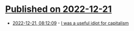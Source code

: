 # [Published on 2022-12-21](index.md)

* [2022-12-21, 08:12:09](https://news.ycombinator.com/item?id=34077975) - [I was a useful idiot for capitalism](https://www.theatlantic.com/ideas/archive/2020/08/i-was-useful-idiot-capitalism/615031/)
